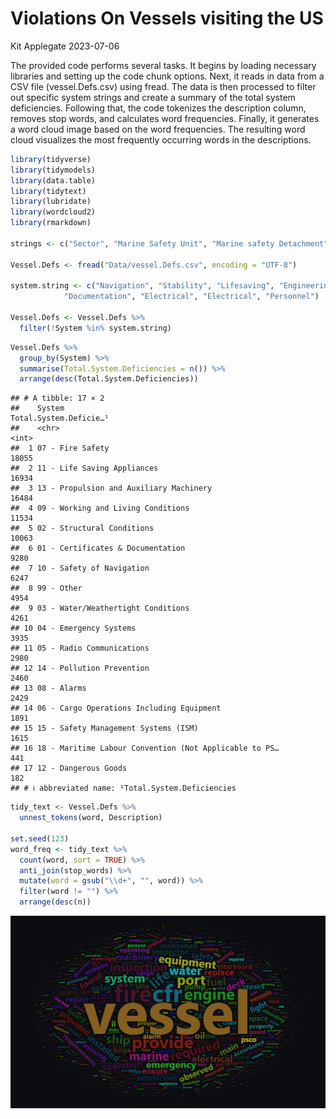 Violations On Vessels visiting the US
================
Kit Applegate
2023-07-06

The provided code performs several tasks. It begins by loading necessary
libraries and setting up the code chunk options. Next, it reads in data
from a CSV file (vessel.Defs.csv) using fread. The data is then
processed to filter out specific system strings and create a summary of
the total system deficiencies. Following that, the code tokenizes the
description column, removes stop words, and calculates word frequencies.
Finally, it generates a word cloud image based on the word frequencies.
The resulting word cloud visualizes the most frequently occurring words
in the descriptions.

``` r
library(tidyverse)
library(tidymodels)
library(data.table)
library(tidytext)
library(lubridate)
library(wordcloud2)
library(rmarkdown)

strings <- c("Sector", "Marine Safety Unit", "Marine safety Detachment", "Detached Duty", "Detached")

Vessel.Defs <- fread("Data/vessel.Defs.csv", encoding = "UTF-8")

system.string <- c("Navigation", "Stability", "Lifesaving", "Engineering", "Communications", "Fire Fighting", "Construction/Loadline",
            "Documentation", "Electrical", "Electrical", "Personnel")

Vessel.Defs <- Vessel.Defs %>%
  filter(!System %in% system.string)
```

``` r
Vessel.Defs %>%
  group_by(System) %>%
  summarise(Total.System.Deficiencies = n()) %>%
  arrange(desc(Total.System.Deficiencies))
```

    ## # A tibble: 17 × 2
    ##    System                                                 Total.System.Deficie…¹
    ##    <chr>                                                                   <int>
    ##  1 07 - Fire Safety                                                        18055
    ##  2 11 - Life Saving Appliances                                             16934
    ##  3 13 - Propulsion and Auxiliary Machinery                                 16484
    ##  4 09 - Working and Living Conditions                                      11534
    ##  5 02 - Structural Conditions                                              10063
    ##  6 01 - Certificates & Documentation                                        9280
    ##  7 10 - Safety of Navigation                                                6247
    ##  8 99 - Other                                                               4954
    ##  9 03 - Water/Weathertight Conditions                                       4261
    ## 10 04 - Emergency Systems                                                   3935
    ## 11 05 - Radio Communications                                                2980
    ## 12 14 - Pollution Prevention                                                2460
    ## 13 08 - Alarms                                                              2429
    ## 14 06 - Cargo Operations Including Equipment                                1891
    ## 15 15 - Safety Management Systems (ISM)                                     1615
    ## 16 18 - Maritime Labour Convention (Not Applicable to PS…                    441
    ## 17 12 - Dangerous Goods                                                      182
    ## # ℹ abbreviated name: ¹​Total.System.Deficiencies

``` r
tidy_text <- Vessel.Defs %>%
  unnest_tokens(word, Description)

set.seed(123)
word_freq <- tidy_text %>%
  count(word, sort = TRUE) %>%
  anti_join(stop_words) %>%
  mutate(word = gsub("\\d+", "", word)) %>%
  filter(word != "") %>%
  arrange(desc(n))
```

![](wordcloud.PNG)

